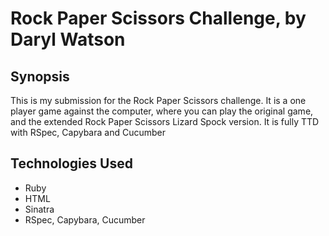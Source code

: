 Rock Paper Scissors Challenge, by Daryl Watson
=======================

## Synopsis

This is my submission for the Rock Paper Scissors challenge. It is a one player game against the computer, where you can play the original game, and the extended Rock Paper Scissors Lizard Spock version. It is fully TTD with RSpec, Capybara and Cucumber

## Technologies Used

- Ruby
- HTML
- Sinatra
- RSpec, Capybara, Cucumber